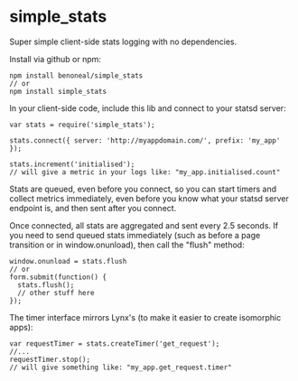 # simple_stats
Super simple client-side stats logging with no dependencies.

Install via github or npm: 
```
npm install benoneal/simple_stats
// or
npm install simple_stats
```

In your client-side code, include this lib and connect to your statsd server: 
```
var stats = require('simple_stats');

stats.connect({ server: 'http://myappdomain.com/', prefix: 'my_app' });

stats.increment('initialised');
// will give a metric in your logs like: "my_app.initialised.count"
```
Stats are queued, even before you connect, so you can start timers and collect metrics immediately, even before you know what your statsd server endpoint is, and then sent after you connect. 

Once connected, all stats are aggregated and sent every 2.5 seconds. If you need to send queued stats immediately (such as before a page transition or in window.onunload), then call the "flush" method:
```
window.onunload = stats.flush
// or
form.submit(function() { 
  stats.flush();
  // other stuff here 
});
```

The timer interface mirrors Lynx's (to make it easier to create isomorphic apps): 
```
var requestTimer = stats.createTimer('get_request');
//...
requestTimer.stop();
// will give something like: "my_app.get_request.timer"
```

